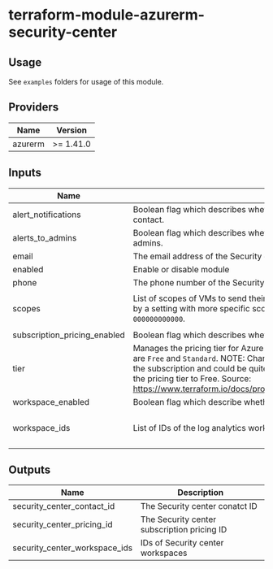 # terraform-module-azurerm-security-center

## Usage
See `examples` folders for usage of this module.

<!-- BEGINNING OF PRE-COMMIT-TERRAFORM DOCS HOOK -->
## Providers

| Name | Version |
|------|---------|
| azurerm | >= 1.41.0 |

## Inputs

| Name | Description | Type | Default | Required |
|------|-------------|------|---------|:-----:|
| alert\_notifications | Boolean flag which describes whether to send security alerts notifications to the security contact. | `bool` | `true` | no |
| alerts\_to\_admins | Boolean flag which describes  whether to send security alerts notifications to subscription admins. | `bool` | `true` | no |
| email | The email address of the Security center contact. | `string` | `""` | no |
| enabled | Enable or disable module | `bool` | `true` | no |
| phone | The phone number  of the Security center contact. Example: `1-xxx-xxx-xxxx` | `string` | `""` | no |
| scopes | List of scopes of VMs to send their security data to the desired workspace, unless overridden by a setting with more specific scope. Example: `/subscriptions/00000000-0000-0000-0000-000000000000`. | `list(string)` | <pre>[<br>  ""<br>]</pre> | no |
| subscription\_pricing\_enabled | Boolean flag which describes whether or not enable the security center subsciption pricing. | `bool` | `false` | no |
| tier | Manages the pricing tier for Azure security center in the current subscription. Possible values are `Free` and `Standard`. NOTE: Changing the pricing tier to Standard affects all resources in the subscription and could be quite costly. Deletion of this resource does not change or reset the pricing tier to Free. Source: https://www.terraform.io/docs/providers/azurerm/r/security_center_subscription_pricing.html | `string` | `"Free"` | no |
| workspace\_enabled | Boolean flag which describe whether to create the security center workspace or not. | `bool` | `false` | no |
| workspace\_ids | List of IDs of the log analytics workspace to save the data in. | `list(string)` | <pre>[<br>  ""<br>]</pre> | no |

## Outputs

| Name | Description |
|------|-------------|
| security\_center\_contact\_id | The Security center conatct ID |
| security\_center\_pricing\_id | The Security center subscription pricing ID |
| security\_center\_workspace\_ids | IDs of Security center workspaces |

<!-- END OF PRE-COMMIT-TERRAFORM DOCS HOOK -->
